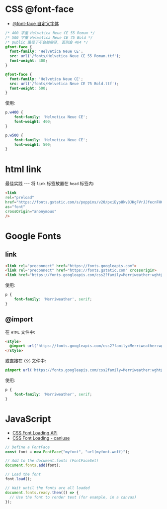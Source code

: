 # CSS @font-face

- [@font-face 自定义字体](https://tsejx.github.io/css-guidebook/concept/rules/font-face/)

```css
/* 400 字重 Helvetica Neue CE 55 Roman */
/* 500 字重 Helvetica Neue CE 75 Bold */
/* public 路径下不会被编译, 否则会 404 */
@font-face {
  font-family: 'Helvetica Neue CE';
  src: url('/fonts/Helvetica Neue CE 55 Roman.ttf');
  font-weight: 400;
}

@font-face {
  font-family: 'Helvetica Neue CE';
  src: url('/fonts/Helvetica Neue CE 75 Bold.ttf');
  font-weight: 500;
}
```

使用:

```css
p.w400 {
	font-family: 'Helvetica Neue CE';
	font-weight: 400;
}

p.w500 {
	font-family: 'Helvetica Neue CE';
	font-weight: 500;
}
```

# html link

最佳实践 --- 将 `link` 标签放置在 `head` 标签内:

```html
<link
rel="preload"
href="https://fonts.gstatic.com/s/poppins/v20/pxiEyp8kv8JHgFVrJJfecnFHGPc.woff2"
as="font"
crossOrigin="anonymous"
/>
```

# Google Fonts

## link

```html
<link rel="preconnect" href="https://fonts.googleapis.com">
<link rel="preconnect" href="https://fonts.gstatic.com" crossorigin>
<link href="https://fonts.googleapis.com/css2?family=Merriweather:wght@300&display=swap" rel="stylesheet">
```

使用:

```css
p {
	font-family: 'Merriweather', serif;
}
```

## @import

在 `HTML` 文件中:

```html
<style>
  @import url('https://fonts.googleapis.com/css2?family=Merriweather:wght@300&display=swap');
</style>
```

或直接在 `CSS` 文件中:

```css
@import url('https://fonts.googleapis.com/css2family=Merriweather:wght@300&display=swap');
```

使用:

```css
p {
	font-family: 'Merriweather', serif;
}
```

# JavaScript

- [CSS Font Loading API](https://developer.mozilla.org/en-US/docs/Web/API/CSS_Font_Loading_API)
- [CSS Font Loading - caniuse](https://caniuse.com/font-loading)

```js
// Define a FontFace
const font = new FontFace("myfont", "url(myfont.woff)");

// Add to the document.fonts (FontFaceSet)
document.fonts.add(font);

// Load the font
font.load();

// Wait until the fonts are all loaded
document.fonts.ready.then(() => {
  // Use the font to render text (for example, in a canvas)
});
```
